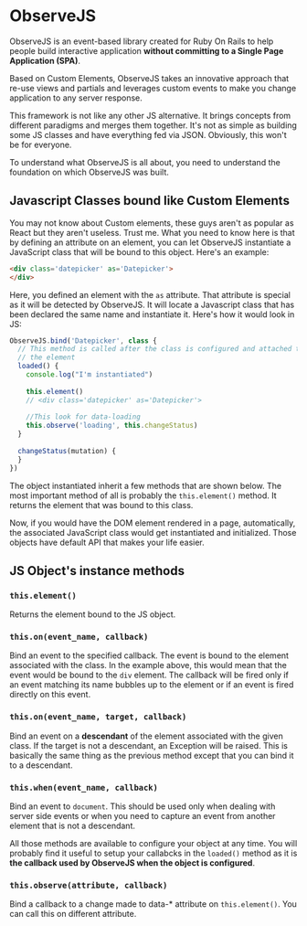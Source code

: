 # ObserveJS

ObserveJS is an event-based library created for Ruby On Rails to help people build interactive application **without committing to a Single Page Application (SPA)**.

Based on Custom Elements, ObserveJS takes an innovative approach that re-use views and partials and leverages custom events to make you change application to any server response.

This framework is not like any other JS alternative. It brings concepts from different paradigms and merges them together. It's not as simple as building some JS classes and have everything fed via JSON. Obviously, this won't be for everyone.

To understand what ObserveJS is all about, you need to understand the foundation on which ObserveJS was built.

## Javascript Classes bound like Custom Elements

You may not know about Custom elements, these guys aren't as popular as React but they aren't useless. Trust me. What you need to know here is that by defining an attribute on an element, you can let ObserveJS instantiate a JavaScript class that will be bound to this object. Here's an example:

```html
<div class='datepicker' as='Datepicker'>
</div>
```

Here, you defined an element with the ```as``` attribute. That attribute is special as it will be detected by ObserveJS. It will locate a Javascript class that has been declared the same name and instantiate it. Here's how it would look in JS:

```javascript
ObserveJS.bind('Datepicker', class {
  // This method is called after the class is configured and attached to
  // the element
  loaded() {
    console.log("I'm instantiated")
    
    this.element()
    // <div class='datepicker' as='Datepicker'>
    
    //This look for data-loading
    this.observe('loading', this.changeStatus)
  }
  
  changeStatus(mutation) {
  }
})
```

The object instantiated inherit a few methods that are shown below. The most important method of all is probably the ```this.element()``` method. It returns the element that was bound to this class.

Now, if you would have the DOM element rendered in a page, automatically, the associated JavaScript class would get instantiated and initialized. Those objects have default API that makes your life easier.

## JS Object's instance methods

### ```this.element()```

Returns the element bound to the JS object.

### ```this.on(event_name, callback)```

Bind an event to the specified callback. The event is bound to the element associated with the class. In the example above, this would mean that the event would be bound to the ```div``` element. The callback will be fired only if an event matching its name bubbles up to the element or if an event is fired directly on this event.

### ```this.on(event_name, target, callback)```

Bind an event on a **descendant** of the element associated with the given class. If the target is not a descendant, an Exception will be raised. This is basically the same thing as the previous method except that you can bind it to a descendant.

### ```this.when(event_name, callback)```

Bind an event to ```document```. This should be used only when dealing with server side events or when you need to capture an event from another element that is not a descendant.

All those methods are available to configure your object at any time. You will probably find it useful to setup your callabcks in the ```loaded()``` method as it is **the callback used by ObserveJS when the object is configured**.

### ```this.observe(attribute, callback)```

Bind a callback to a change made to data-* attribute on ```this.element()```. You can call this on different attribute.
